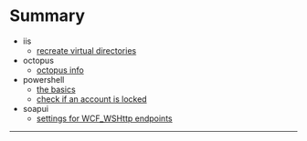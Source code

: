 # Summary

* iis
    * [recreate virtual directories](/iis/recreate-virtual-dirs.md)
* octopus
    * [octopus info](/octopus/octopus-info.md)
* powershell
    * [the basics](/powershell/the_basics.md)
    * [check if an account is locked](/powershell/account-locked-status.md)
* soapui
    * [settings for WCF_WSHttp endpoints](/soapui/how-to-send-towcf-wshttp.md)


---

    

